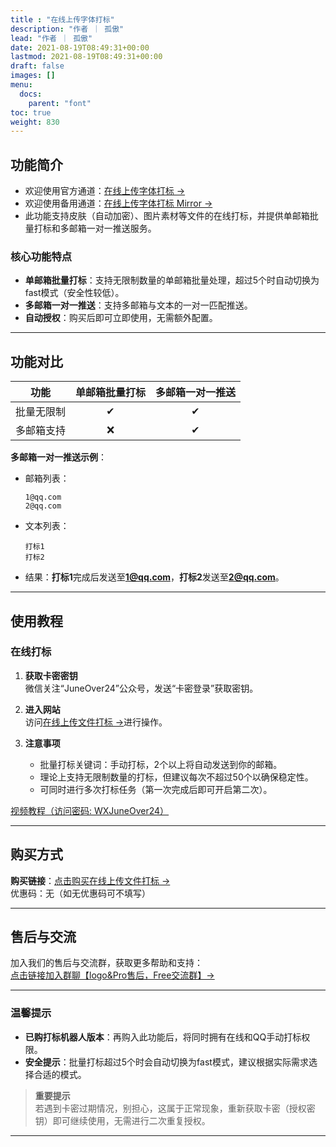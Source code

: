 ```yaml
---
title : "在线上传字体打标"
description: "作者 ｜ 孤傲"
lead: "作者 ｜ 孤傲"
date: 2021-08-19T08:49:31+00:00
lastmod: 2021-08-19T08:49:31+00:00
draft: false 
images: []
menu:
  docs:
    parent: "font"
toc: true
weight: 830
---
```


## 功能简介

- 欢迎使用官方通道：[在线上传字体打标 →](/docs/extra_service/font/UploadHandWeb)
- 欢迎使用备用通道：[在线上传字体打标 Mirror →](/docs/extra_service/font/UploadHandWebMirror/)
- 此功能支持皮肤（自动加密）、图片素材等文件的在线打标，并提供单邮箱批量打标和多邮箱一对一推送服务。

### 核心功能特点

- **单邮箱批量打标**：支持无限制数量的单邮箱批量处理，超过5个时自动切换为fast模式（安全性较低）。
- **多邮箱一对一推送**：支持多邮箱与文本的一对一匹配推送。
- **自动授权**：购买后即可立即使用，无需额外配置。

---

## 功能对比

| 功能                | 单邮箱批量打标 | 多邮箱一对一推送 |
|---------------------|:-------------:|:---------------:|
| 批量无限制          |       ✔       |        ✔        |
| 多邮箱支持          |       ❌       |        ✔        |

**多邮箱一对一推送示例**：

- 邮箱列表：

  ```text
  1@qq.com
  2@qq.com
  ```
  
- 文本列表：

  ```text
  打标1
  打标2
  ```
  
- 结果：**打标1**完成后发送至**1@qq.com**，**打标2**发送至**2@qq.com**。

---

## 使用教程

### 在线打标

1. **获取卡密密钥**  
   微信关注“JuneOver24”公众号，发送“卡密登录”获取密钥。

2. **进入网站**  
   访问[在线上传文件打标 →](https://skin-api-sq.gushao.club/hand)进行操作。

3. **注意事项**  
   - 批量打标关键词：手动打标，2个以上将自动发送到你的邮箱。
   - 理论上支持无限制数量的打标，但建议每次不超过50个以确保稳定性。
   - 可同时进行多次打标任务（第一次完成后即可开启第二次）。

[视频教程（访问密码: WXJuneOver24）](https://url69.ctfile.com/d/22031369-65046580-3246ae?p=WXJuneOver24)

---

## 购买方式

**购买链接**：[点击购买在线上传文件打标 →](https://shop.ikxiuxin.com/buy/23)  
优惠码：无（如无优惠码可不填写）

---

## 售后与交流

加入我们的售后与交流群，获取更多帮助和支持：  
[点击链接加入群聊【logo&Pro售后，Free交流群】→](https://qm.qq.com/q/BrPUdXGm6Q)

---

### 温馨提示

- **已购打标机器人版本**：再购入此功能后，将同时拥有在线和QQ手动打标权限。
- **安全提示**：批量打标超过5个时会自动切换为fast模式，建议根据实际需求选择合适的模式。

> **重要提示**  
> 若遇到卡密过期情况，别担心，这属于正常现象，重新获取卡密（授权密钥）即可继续使用，无需进行二次重复授权。
---
